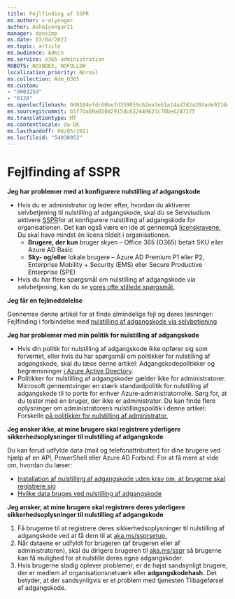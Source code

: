 ```yaml
---
title: Fejlfinding af SSPR
ms.author: v-aiyengar
author: AshaIyengar21
manager: dansimp
ms.date: 03/04/2021
ms.topic: article
ms.audience: Admin
ms.service: o365-administration
ROBOTS: NOINDEX, NOFOLLOW
localization_priority: Normal
ms.collection: Adm_O365
ms.custom:
- "9003259"
- "6128"
ms.openlocfilehash: 9d8184efdc60befd359059c62ea3eb1a14ad7d2a20dade921d4a71e424f52033
ms.sourcegitcommit: b5f7da89a650d2915dc652449623c78be6247175
ms.translationtype: MT
ms.contentlocale: da-DK
ms.lasthandoff: 08/05/2021
ms.locfileid: "54038952"
---
```

# <a name="troubleshoot-sspr"></a>Fejlfinding af SSPR

**Jeg har problemer med at konfigurere nulstilling af adgangskode**

- Hvis du er administrator og leder efter, hvordan du aktiverer selvbetjening til nulstilling af adgangskode, skal du se Selvstudium aktivere [SSPR](https://docs.microsoft.com/azure/active-directory/authentication/tutorial-enable-sspr)for at konfigurere nulstilling af adgangskode for organisationen. Det kan også være en ide at gennemgå [licenskravene.](https://docs.microsoft.com/azure/active-directory/authentication/concept-sspr-licensing?WT.mc_id=Portal-Microsoft_Azure_Support) Du skal have mindst én licens tildelt i organisationen.
    - **Brugere, der kun** bruger skyen – Office 365 (O365) betalt SKU eller Azure AD Basic
    - **Sky- og/eller** lokale brugere – Azure AD Premium P1 eller P2, Enterprise Mobility + Security (EMS) eller Secure Productive Enterprise (SPE)
- Hvis du har flere spørgsmål om nulstilling af adgangskode via selvbetjening, kan du se [vores ofte stillede spørgsmål.](https://docs.microsoft.com/azure/active-directory/authentication/active-directory-passwords-faq?WT.mc_id=Portal-Microsoft_Azure_Support)

**Jeg får en fejlmeddelelse**

Gennemse denne artikel for at finde almindelige fejl og deres løsninger: Fejlfinding i forbindelse med [nulstilling af adgangskode via selvbetjening](https://docs.microsoft.com/azure/active-directory/authentication/active-directory-passwords-troubleshoot?WT.mc_id=Portal-Microsoft_Azure_Support)

**Jeg har problemer med min politik for nulstilling af adgangskode**

- Hvis din politik for nulstilling af adgangskode ikke opfører sig som forventet, eller hvis du har spørgsmål om politikker for nulstilling af adgangskode, skal du læse denne artikel: Adgangskodepolitikker og begrænsninger [i Azure Active Directory](https://docs.microsoft.com/azure/active-directory/authentication/concept-sspr-policy?WT.mc_id=Portal-Microsoft_Azure_Support).
- Politikker for nulstilling af adgangskoder gælder ikke for administratorer. Microsoft gennemtvinger en stærk standardpolitik for nulstilling af adgangskode til to porte for enhver Azure-administratorrolle. Sørg for, at du tester med en bruger, der ikke er administrator. Du kan finde flere oplysninger om administratorens nulstillingspolitik i denne artikel: Forskelle [på politikker for nulstilling af administrator.](https://docs.microsoft.com/azure/active-directory/authentication/concept-sspr-policy?WT.mc_id=Portal-Microsoft_Azure_Support#administrator-reset-policy-differences)

**Jeg ønsker ikke, at mine brugere skal registrere yderligere sikkerhedsoplysninger til nulstilling af adgangskode**

Du kan forud udfylde data (mail og telefonattributter) for dine brugere ved hjælp af en API, PowerShell eller Azure AD Forbind. For at få mere at vide om, hvordan du læser:

- [Installation af nulstilling af adgangskode uden krav om, at brugerne skal registrere sig](https://docs.microsoft.com/azure/active-directory/active-directory-passwords-data?WT.mc_id=Portal-Microsoft_Azure_Support#set-and-read-authentication-data-using-powershell)
- [Hvilke data bruges ved nulstilling af adgangskode](https://docs.microsoft.com/azure/active-directory/active-directory-passwords-data?WT.mc_id=Portal-Microsoft_Azure_Support)

**Jeg ønsker, at mine brugere skal registrere deres yderligere sikkerhedsoplysninger til nulstilling af adgangskode**

1. Få brugerne til at registrere deres sikkerhedsoplysninger til nulstilling af adgangskode ved at få dem til at [aka.ms/ssprsetup.](https://mysignins.microsoft.com/security-info)
1. Når dataene er udfyldt for brugeren (af brugeren eller af administratoren), skal du dirigere brugeren til [aka.ms/sspr](https://passwordreset.microsoftonline.com/) så brugerne kan få mulighed for at nulstille deres egne adgangskoder.
1. Hvis brugerne stadig oplever problemer,  er de højst sandsynligt brugere, der er medlem af organisationsnetværk eller **adgangskodehash.** Det betyder, at der sandsynligvis er et problem med tjenesten Tilbageførsel af adgangskode.